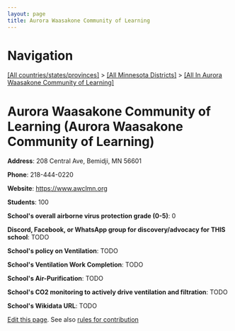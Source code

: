 ```yaml
---
layout: page
title: Aurora Waasakone Community of Learning
---
```

# Navigation

[[All countries/states/provinces]](../../..) > [[All Minnesota Districts]](../..) > [[All In Aurora Waasakone Community of Learning]](..)

# Aurora Waasakone Community of Learning (Aurora Waasakone Community of Learning)

**Address**: 208 Central Ave, Bemidji, MN 56601

**Phone**: 218-444-0220

**Website**: <https://www.awclmn.org>

**Students**: 100

**School's overall airborne virus protection grade (0-5)**: 0

**Discord, Facebook, or WhatsApp group for discovery/advocacy for THIS school**: TODO

**School's policy on Ventilation**: TODO

**School's Ventilation Work Completion**: TODO

**School's Air-Purification**: TODO

**School's CO2 monitoring to actively drive ventilation and filtration**: TODO

**School's Wikidata URL**: TODO


[Edit this page](https://github.com/ventilate-schools/MN/edit/main/./Aurora_Waasakone_Community_of_Learning/Aurora_Waasakone_Community_of_Learning.md). See also [rules for contribution](../../../contribution-rules/)